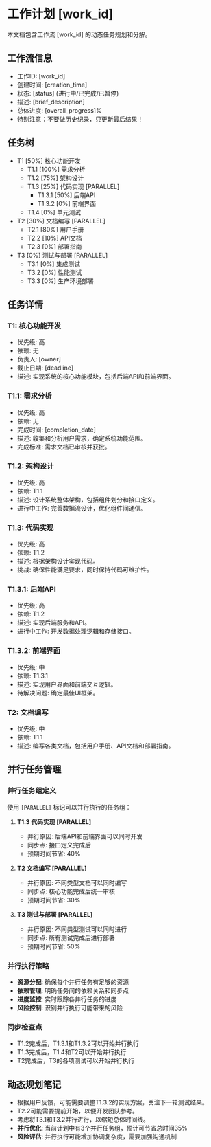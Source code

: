 # 工作计划 [work_id]

本文档包含工作流 [work_id] 的动态任务规划和分解。

## 工作流信息
- 工作ID: [work_id]
- 创建时间: [creation_time]
- 状态: [status] (进行中/已完成/已暂停)
- 描述: [brief_description]
- 总体进度: [overall_progress]%
- 特别注意：不要做历史纪录，只更新最后结果！

## 任务树

- T1 [50%] 核心功能开发
  - T1.1 [100%] 需求分析
  - T1.2 [75%] 架构设计
  - T1.3 [25%] 代码实现 [PARALLEL]
    - T1.3.1 [50%] 后端API
    - T1.3.2 [0%] 前端界面
  - T1.4 [0%] 单元测试
- T2 [30%] 文档编写 [PARALLEL]
  - T2.1 [80%] 用户手册
  - T2.2 [10%] API文档
  - T2.3 [0%] 部署指南
- T3 [0%] 测试与部署 [PARALLEL]
  - T3.1 [0%] 集成测试
  - T3.2 [0%] 性能测试
  - T3.3 [0%] 生产环境部署

## 任务详情

### T1: 核心功能开发
- 优先级: 高
- 依赖: 无
- 负责人: [owner]
- 截止日期: [deadline]
- 描述: 实现系统的核心功能模块，包括后端API和前端界面。

### T1.1: 需求分析
- 优先级: 高
- 依赖: 无
- 完成时间: [completion_date]
- 描述: 收集和分析用户需求，确定系统功能范围。
- 完成标准: 需求文档已审核并获批。

### T1.2: 架构设计
- 优先级: 高
- 依赖: T1.1
- 描述: 设计系统整体架构，包括组件划分和接口定义。
- 进行中工作: 完善数据流设计，优化组件间通信。

### T1.3: 代码实现
- 优先级: 高
- 依赖: T1.2
- 描述: 根据架构设计实现代码。
- 挑战: 确保性能满足要求，同时保持代码可维护性。

### T1.3.1: 后端API
- 优先级: 高
- 依赖: T1.2
- 描述: 实现后端服务和API。
- 进行中工作: 开发数据处理逻辑和存储接口。

### T1.3.2: 前端界面
- 优先级: 中
- 依赖: T1.3.1
- 描述: 实现用户界面和前端交互逻辑。
- 待解决问题: 确定最佳UI框架。

### T2: 文档编写
- 优先级: 中
- 依赖: T1.1
- 描述: 编写各类文档，包括用户手册、API文档和部署指南。

## 并行任务管理

### 并行任务组定义
使用 `[PARALLEL]` 标记可以并行执行的任务组：

1. **T1.3 代码实现 [PARALLEL]**
   - 并行原因: 后端API和前端界面可以同时开发
   - 同步点: 接口定义完成后
   - 预期时间节省: 40%

2. **T2 文档编写 [PARALLEL]**
   - 并行原因: 不同类型文档可以同时编写
   - 同步点: 核心功能完成后统一审核
   - 预期时间节省: 30%

3. **T3 测试与部署 [PARALLEL]**
   - 并行原因: 不同类型测试可以同时进行
   - 同步点: 所有测试完成后进行部署
   - 预期时间节省: 50%

### 并行执行策略
- **资源分配**: 确保每个并行任务有足够的资源
- **依赖管理**: 明确任务间的依赖关系和同步点
- **进度监控**: 实时跟踪各并行任务的进度
- **风险控制**: 识别并行执行可能带来的风险

### 同步检查点
- T1.2完成后，T1.3.1和T1.3.2可以开始并行执行
- T1.3完成后，T1.4和T2可以开始并行执行
- T2完成后，T3的各项测试可以开始并行执行

## 动态规划笔记

- 根据用户反馈，可能需要调整T1.3.2的实现方案，关注下一轮测试结果。
- T2.2可能需要提前开始，以便开发团队参考。
- 考虑将T3.1和T3.2并行进行，以缩短总体时间线。
- **并行优化**: 当前计划中有3个并行任务组，预计可节省总时间35%
- **风险评估**: 并行执行可能增加协调复杂度，需要加强沟通机制

